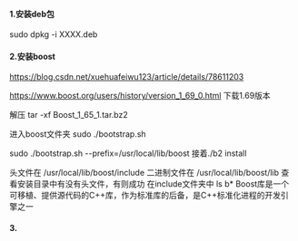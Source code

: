 #### 1.安装deb包
sudo dpkg -i XXXX.deb


#### 2.安装boost
https://blog.csdn.net/xuehuafeiwu123/article/details/78611203

https://www.boost.org/users/history/version_1_69_0.html
下载1.69版本

解压
tar -xf Boost_1_65_1.tar.bz2 

进入boost文件夹
sudo ./bootstrap.sh 

sudo ./bootstrap.sh --prefix=/usr/local/lib/boost 
接着./b2 install 

头文件在
/usr/local/lib/boost/include
二进制文件在
/usr/local/lib/boost/lib
查看安装目录中有没有头文件，有则成功
在include文件夹中
ls b*
Boost库是一个可移植、提供源代码的C++库，作为标准库的后备，是C++标准化进程的开发引擎之一


#### 3.





